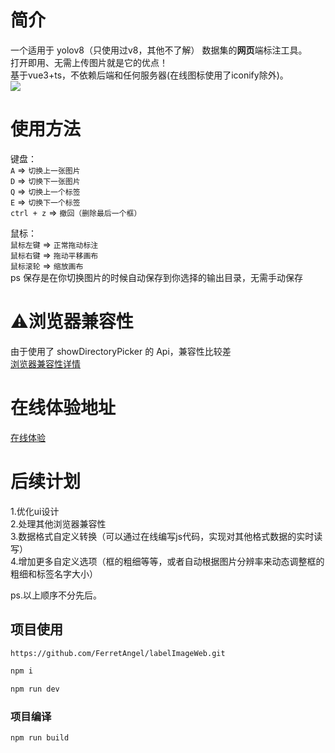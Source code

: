 # 简介
一个适用于 yolov8（只使用过v8，其他不了解） 数据集的**网页**端标注工具。<br>
打开即用、无需上传图片就是它的优点！<br>
基于vue3+ts，不依赖后端和任何服务器(在线图标使用了iconify除外)。<br>
![](https://ferret.icu/api/file/WEBP_79BBDC92F33.webp)<br>
# 使用方法
键盘：  
`A` => `切换上一张图片`  
`D` => `切换下一张图片`  
`Q` => `切换上一个标签`  
`E` => `切换下一个标签`  
`ctrl + z` => `撤回（删除最后一个框）`  
  
 鼠标：  
`鼠标左键` => `正常拖动标注`  
`鼠标右键` => `拖动平移画布`  
`鼠标滚轮` => `缩放画布`  
ps 保存是在你切换图片的时候自动保存到你选择的输出目录，无需手动保存  
# ⚠浏览器兼容性
 由于使用了 showDirectoryPicker 的 Api，兼容性比较差  
[浏览器兼容性详情](https://developer.mozilla.org/zh-CN/docs/Web/API/Window/showDirectoryPicker#%E6%B5%8F%E8%A7%88%E5%99%A8%E5%85%BC%E5%AE%B9%E6%80%A7)
# 在线体验地址
[在线体验](https://ferretangel.github.io/labelImageWeb/)
# 后续计划
1.优化ui设计  
2.处理其他浏览器兼容性  
3.数据格式自定义转换（可以通过在线编写js代码，实现对其他格式数据的实时读写）  
4.增加更多自定义选项（框的粗细等等，或者自动根据图片分辨率来动态调整框的粗细和标签名字大小）  
  
ps.以上顺序不分先后。  
## 项目使用  
```sh
https://github.com/FerretAngel/labelImageWeb.git
```
```sh
npm i
```
```sh
npm run dev
```
### 项目编译
```sh
npm run build
```
